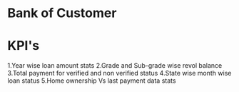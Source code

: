 # Bank of Customer #
# KPI's #
1.Year wise loan amount stats
2.Grade and Sub-grade wise revol balance
3.Total payment for verified and non verified status
4.State wise month wise loan status
5.Home ownership Vs last payment data stats
